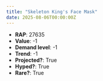 ```yaml
---
title: "Skeleton King's Face Mask"
date: 2025-08-06T00:00:00Z
---
```

- **RAP**: 27635
- **Value**: -1
- **Demand level**: -1
- **Trend**: -1
- **Projected?**: True
- **Hyped?**: True
- **Rare?**: True
